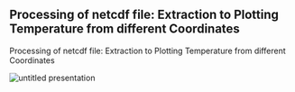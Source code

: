 ## Processing of netcdf file: Extraction to Plotting Temperature from different Coordinates  

Processing of netcdf file: Extraction to Plotting Temperature from different Coordinates

![untitled presentation](https://user-images.githubusercontent.com/16431099/49687837-2bb33680-fb2f-11e8-94b9-85af798b953b.jpg)
